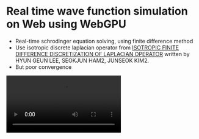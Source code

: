 # Real time wave function simulation on Web using WebGPU
- Real-time schrodinger equation solving, using finite difference method
- Use isotropic discrete laplacian operator from [ISOTROPIC FINITE DIFFERENCE DISCRETIZATION OF LAPLACIAN OPERATOR](https://mathematicians.korea.ac.kr/cfdkim/wp-content/uploads/sites/15/2023/06/ISOTROPIC_FDM.pdf) written by HYUN GEUN LEE, SEOKJUN HAM2, JUNSEOK KIM2.
- But poor convergence

![](./assets/video.mkv)